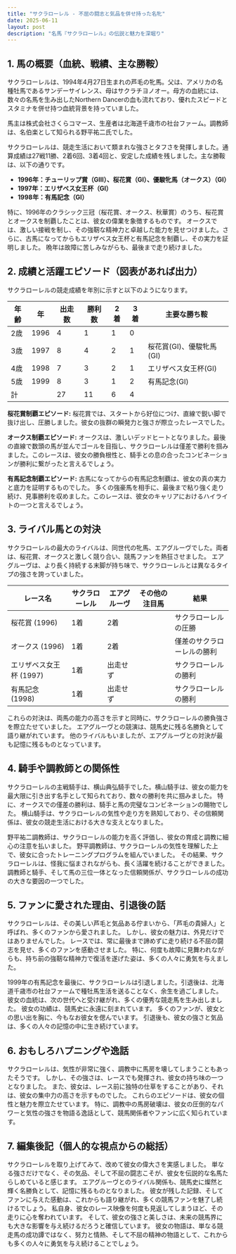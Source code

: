 ```yaml
---
title: "サクラローレル - 不屈の闘志と気品を併せ持った名牝"
date: 2025-06-11
layout: post
description: "名馬『サクラローレル』の伝説と魅力を深堀り"
---
```


## 1. 馬の概要（血統、戦績、主な勝鞍）

サクラローレルは、1994年4月27日生まれの芦毛の牝馬。父は、アメリカの名種牡馬であるサンデーサイレンス、母はサクラチヨノオー。母方の血統には、数々の名馬を生み出したNorthern Dancerの血も流れており、優れたスピードとスタミナを併せ持つ血統背景を持っていました。  

馬主は株式会社さくらコマース、生産者は北海道千歳市の社台ファーム。調教師は、名伯楽として知られる野平祐二氏でした。  

サクラローレルは、競走生活において類まれな強さとタフさを発揮しました。通算成績は27戦11勝、2着6回、3着4回と、安定した成績を残しました。主な勝鞍は、以下の通りです。

* **1996年：チューリップ賞（GIII）、桜花賞（GI）、優駿牝馬（オークス）（GI）**
* **1997年：エリザベス女王杯（GI）**
* **1998年：有馬記念（GI）**

特に、1996年のクラシック三冠（桜花賞、オークス、秋華賞）のうち、桜花賞とオークスを制覇したことは、彼女の偉業を象徴するものです。  オークスでは、激しい接戦を制し、その強靭な精神力と卓越した能力を見せつけました。さらに、古馬になってからもエリザベス女王杯と有馬記念を制覇し、その実力を証明しました。  晩年は故障に苦しみながらも、最後まで走り続けました。


## 2. 成績と活躍エピソード（図表があれば出力）

サクラローレルの競走成績を年別に示すと以下のようになります。

| 年齢 | 年  | 出走数 | 勝利数 | 2着 | 3着 | 主要な勝ち鞍 |
|---|---|---|---|---|---|---|
| 2歳 | 1996 | 4 | 1 | 1 | 0 |  |
| 3歳 | 1997 | 8 | 4 | 2 | 1 | 桜花賞(GI)、優駿牝馬(GI) |
| 4歳 | 1998 | 7 | 3 | 2 | 1 | エリザベス女王杯(GI) |
| 5歳 | 1999 | 8 | 3 | 1 | 2 | 有馬記念(GI) |
| 計 |  | 27 | 11 | 6 | 4 |  |


**桜花賞制覇エピソード:** 桜花賞では、スタートから好位につけ、直線で鋭い脚で抜け出し、圧勝しました。彼女の抜群の瞬発力と強さが際立ったレースでした。

**オークス制覇エピソード:** オークスは、激しいデッドヒートとなりました。最後の直線で数頭の馬が並んでゴールを目指し、サクラローレルは僅差で勝利を掴みました。このレースは、彼女の勝負根性と、騎手との息の合ったコンビネーションが勝利に繋がったと言えるでしょう。

**有馬記念制覇エピソード:**  古馬になってからの有馬記念制覇は、彼女の真の実力と底力を証明するものでした。  多くの強豪馬を相手に、最後まで粘り強く走り続け、見事勝利を収めました。このレースは、彼女のキャリアにおけるハイライトの一つと言えるでしょう。


## 3. ライバル馬との対決

サクラローレルの最大のライバルは、同世代の牝馬、エアグルーヴでした。両者は、桜花賞、オークスと激しく競り合い、競馬ファンを熱狂させました。  エアグルーヴは、より長く持続する末脚が持ち味で、サクラローレルとは異なるタイプの強さを誇っていました。

| レース名       | サクラローレル | エアグルーヴ | その他の注目馬 | 結果                               |
|---------------|-----------------|-----------------|-----------------|------------------------------------|
| 桜花賞 (1996) | 1着             | 2着             |  | サクラローレルの圧勝                       |
| オークス (1996) | 1着             | 2着             |  | 僅差のサクラローレルの勝利               |
| エリザベス女王杯 (1997) | 1着             | 出走せず         |  | サクラローレルの勝利                       |
| 有馬記念 (1998) | 1着             | 出走せず         |  | サクラローレルの勝利                       |


これらの対決は、両馬の能力の高さを示すと同時に、サクラローレルの勝負強さを際立たせていました。  エアグルーヴとの競演は、競馬史に残る名勝負として語り継がれています。  他のライバルもいましたが、エアグルーヴとの対決が最も記憶に残るものとなっています。


## 4. 騎手や調教師との関係性

サクラローレルの主戦騎手は、横山典弘騎手でした。横山騎手は、彼女の能力を最大限に引き出す名手として知られており、数々の勝利を共に掴みました。  特に、オークスでの僅差の勝利は、騎手と馬の完璧なコンビネーションの賜物でした。  横山騎手は、サクラローレルの気性や走り方を熟知しており、その信頼関係は、彼女の競走生活における大きな支えとなりました。

野平祐二調教師は、サクラローレルの能力を高く評価し、彼女の育成と調教に細心の注意を払いました。  野平調教師は、サクラローレルの気性を理解した上で、彼女に合ったトレーニングプログラムを組んでいました。  その結果、サクラローレルは、怪我に悩まされながらも、長く活躍を続けることができました。  調教師と騎手、そして馬の三位一体となった信頼関係が、サクラローレルの成功の大きな要因の一つでした。


## 5. ファンに愛された理由、引退後の話

サクラローレルは、その美しい芦毛と気品ある佇まいから、「芦毛の貴婦人」と呼ばれ、多くのファンから愛されました。  しかし、彼女の魅力は、外見だけではありませんでした。  レースでは、常に最後まで諦めずに走り続ける不屈の闘志を見せ、多くのファンを感動させました。  特に、何度も故障に見舞われながらも、持ち前の強靭な精神力で復活を遂げた姿は、多くの人々に勇気を与えました。

1999年の有馬記念を最後に、サクラローレルは引退しました。引退後は、北海道千歳市の社台ファームで種牡馬生活を送ることなく、余生を過ごしました。  彼女の血統は、次の世代へと受け継がれ、多くの優秀な競走馬を生み出しました。  彼女の功績は、競馬史に永遠に刻まれています。  多くのファンが、彼女との思い出を胸に、今もなお彼女を偲んでいます。  引退後も、彼女の強さと気品は、多くの人々の記憶の中に生き続けています。


## 6. おもしろハプニングや逸話

サクラローレルは、気性が非常に強く、調教中に馬房を壊してしまうこともあったそうです。  しかし、その強さは、レースでも発揮され、彼女の持ち味の一つとなりました。  また、彼女は、レース前に独特の仕草をすることがあり、それは、彼女の集中力の高さを示すものでした。  これらのエピソードは、彼女の個性と魅力を際立たせています。  特に、調教中の馬房破壊は、彼女の圧倒的なパワーと気性の強さを物語る逸話として、競馬関係者やファンに広く知られています。


## 7. 編集後記（個人的な視点からの総括）

サクラローレルを取り上げてみて、改めて彼女の偉大さを実感しました。  単なる強さだけでなく、その気品、そして不屈の闘志こそが、彼女を伝説的な名馬たらしめていると感じます。  エアグルーヴとのライバル関係も、競馬史に燦然と輝く名勝負として、記憶に残るものとなりました。  彼女が残した記録、そしてファンに与えた感動は、これからも語り継がれ、多くの競馬ファンを魅了し続けるでしょう。  私自身、彼女のレース映像を何度も見返してしまうほど、その走りに心を奪われています。  そして、彼女の強さと美しさは、未来の競馬界にも大きな影響を与え続けるだろうと確信しています。  彼女の物語は、単なる競走馬の成功譚ではなく、努力と情熱、そして不屈の精神の物語として、これからも多くの人々に勇気を与え続けることでしょう。

